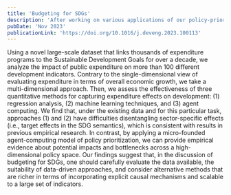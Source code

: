 ```yaml
---
title: 'Budgeting for SDGs'
description: 'After working on various applications of our policy-priority framework, we took a step back to reflect on where it stood against alternative impact-evaluation approaches in the context of multi-dimensional development. This work presents a systematic analysis comparing our framework to other two popular approaches: regression analysis and machine learning.'
pubDate: 'Nov 2023'
publicationLink: 'https://doi.org/10.1016/j.deveng.2023.100113'
---
```


Using a novel large-scale dataset that links thousands of expenditure programs to the Sustainable Development Goals for over a decade, we analyze the impact of public expenditure on more than 100 different development indicators. Contrary to the single-dimensional view of evaluating expenditure in terms of overall economic growth, we take a multi-dimensional approach. Then, we assess the effectiveness of three quantitative methods for capturing expenditure effects on development: (1) regression analysis, (2) machine learning techniques, and (3) agent computing. We find that, under the existing data and for this particular task, approaches (1) and (2) have difficulties disentangling sector-specific effects (i.e., target effects in the SDG semantics), which is consistent with results in previous empirical research. In contrast, by applying a micro-founded agent-computing model of policy prioritization, we can provide empirical evidence about potential impacts and bottlenecks across a high-dimensional policy space. Our findings suggest that, in the discussion of budgeting for SDGs, one should carefully evaluate the data available, the suitability of data-driven approaches, and consider alternative methods that are richer in terms of incorporating explicit causal mechanisms and scalable to a large set of indicators.